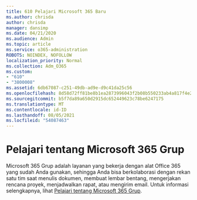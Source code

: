 ```yaml
---
title: 610 Pelajari Microsoft 365 Baru
ms.author: chrisda
author: chrisda
manager: dansimp
ms.date: 04/21/2020
ms.audience: Admin
ms.topic: article
ms.service: o365-administration
ROBOTS: NOINDEX, NOFOLLOW
localization_priority: Normal
ms.collection: Adm_O365
ms.custom:
- "610"
- "3800008"
ms.assetid: 6db67087-c251-49db-ad9e-d9c41da25c56
ms.openlocfilehash: 8d58d72ff81be8b1ea2873996043f2b08b550233ab4a817f4e2476944624a17b
ms.sourcegitcommit: b5f7da89a650d2915dc652449623c78be6247175
ms.translationtype: MT
ms.contentlocale: id-ID
ms.lasthandoff: 08/05/2021
ms.locfileid: "54087463"
---
```

# <a name="learn-about-microsoft-365-groups"></a>Pelajari tentang Microsoft 365 Grup

Microsoft 365 Grup adalah layanan yang bekerja dengan alat Office 365 yang sudah Anda gunakan, sehingga Anda bisa berkolaborasi dengan rekan satu tim saat menulis dokumen, membuat lembar bentang, mengerjakan rencana proyek, menjadwalkan rapat, atau mengirim email. Untuk informasi selengkapnya, lihat [Pelajari tentang Microsoft 365 Grup](https://support.office.com/article/b565caa1-5c40-40ef-9915-60fdb2d97fa2).
